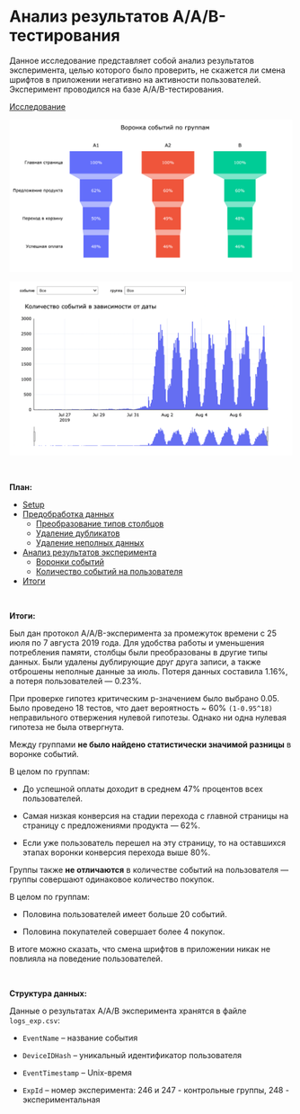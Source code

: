 # Анализ результатов A/A/B-тестирования

Данное исследование представляет собой анализ результатов эксперимента, целью которого было проверить, не скажется ли
смена шрифтов в приложении негативно на активности пользователей. Эксперимент проводился на базе A/A/B-тестирования.

[Исследование](https://rusmux.github.io/yandex-projects/8-aab-test)


<p align="center"><img src="images/1.png"></p>

<p align="center"><img src="images/2.png"></p>

<br>

**План:**

<div class="toc">
   <ul class="toc-item">
      <li><span><a href="#Setup" data-toc-modified-id="Setup-2">Setup</a></span></li>
      <li>
         <span><a href="#Предобработка-данных" data-toc-modified-id="Предобработка-данных-3">Предобработка данных</a></span>
         <ul class="toc-item">
            <li><span><a href="#Преобразование-типов-столбцов" data-toc-modified-id="Преобразование-типов-столбцов-3.1">Преобразование типов столбцов</a></span></li>
            <li><span><a href="#Удаление-дубликатов" data-toc-modified-id="Удаление-дубликатов-3.2">Удаление дубликатов</a></span></li>
            <li><span><a href="#Удаление-неполных-данных" data-toc-modified-id="Удаление-неполных-данных-3.3">Удаление неполных данных</a></span></li>
         </ul>
      </li>
      <li>
         <span><a href="#Анализ-результатов-эксперимента" data-toc-modified-id="Анализ-результатов-эксперимента-4">Анализ результатов эксперимента</a></span>
         <ul class="toc-item">
            <li><span><a href="#Воронки-событий" data-toc-modified-id="Воронки-событий-4.1">Воронки событий</a></span></li>
            <li><span><a href="#Количество-событий-на-пользователя" data-toc-modified-id="Количество-событий-на-пользователя-4.2">Количество событий на пользователя</a></span></li>
         </ul>
      </li>
      <li><span><a href="#Итоги" data-toc-modified-id="Итоги-5">Итоги</a></span></li>
   </ul>
</div>

<br>

**Итоги:**

Был дан протокол A/A/B-эксперимента за промежуток времени с 25 июля по 7 августа 2019 года. Для удобства работы и
уменьшения потребления памяти, столбцы были преобразованы в другие типы данных. Были удалены дублирующие друг друга
записи, а также отброшены неполные данные за июль. Потеря данных составила 1.16%, а потеря пользователей — 0.23%.

При проверке гипотез критическим p-значением было выбрано 0.05. Было проведено 18 тестов, что дает вероятность ~
60% `(1-0.95^18)` неправильного отвержения нулевой гипотезы. Однако ни одна нулевая гипотеза не была отвергнута.

Между группами **не было найдено статистически значимой разницы** в воронке событий.

В целом по группам:

* До успешной оплаты доходит в среднем 47% процентов всех пользователей.


* Самая низкая конверсия на стадии перехода с главной страницы на страницу с предложениями продукта — 62%.


* Если уже пользователь перешел на эту страницу, то на оставшихся этапах воронки конверсия перехода выше 80%.

Группы также **не отличаются** в количестве событий на пользователя — группы совершают одинаковое количество покупок.

В целом по группам:

* Половина пользователей имеет больше 20 событий.


* Половина покупателей совершает более 4 покупок.

В итоге можно сказать, что смена шрифтов в приложении никак не повлияла на поведение пользователей.

<br>

**Структура данных:**

Данные о результатах A/A/B эксперимента хранятся в файле `logs_exp.csv`:

* `EventName` – название события


* `DeviceIDHash` – уникальный идентификатор пользователя


* `EventTimestamp` – Unix-время


* `ExpId` – номер эксперимента: 246 и 247 - контрольные группы, 248 - экспериментальная

